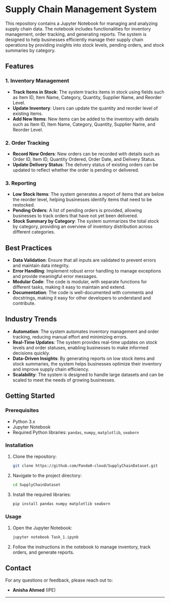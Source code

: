 # Supply Chain Management System

This repository contains a Jupyter Notebook for managing and analyzing supply chain data. The notebook includes functionalities for inventory management, order tracking, and generating reports. The system is designed to help businesses efficiently manage their supply chain operations by providing insights into stock levels, pending orders, and stock summaries by category.

## Features

### 1. **Inventory Management**
   - **Track Items in Stock**: The system tracks items in stock using fields such as Item ID, Item Name, Category, Quantity, Supplier Name, and Reorder Level.
   - **Update Inventory**: Users can update the quantity and reorder level of existing items.
   - **Add New Items**: New items can be added to the inventory with details such as Item ID, Item Name, Category, Quantity, Supplier Name, and Reorder Level.

### 2. **Order Tracking**
   - **Record New Orders**: New orders can be recorded with details such as Order ID, Item ID, Quantity Ordered, Order Date, and Delivery Status.
   - **Update Delivery Status**: The delivery status of existing orders can be updated to reflect whether the order is pending or delivered.

### 3. **Reporting**
   - **Low Stock Items**: The system generates a report of items that are below the reorder level, helping businesses identify items that need to be restocked.
   - **Pending Orders**: A list of pending orders is provided, allowing businesses to track orders that have not yet been delivered.
   - **Stock Summary by Category**: The system summarizes the total stock by category, providing an overview of inventory distribution across different categories.

## Best Practices

- **Data Validation**: Ensure that all inputs are validated to prevent errors and maintain data integrity.
- **Error Handling**: Implement robust error handling to manage exceptions and provide meaningful error messages.
- **Modular Code**: The code is modular, with separate functions for different tasks, making it easy to maintain and extend.
- **Documentation**: The code is well-documented with comments and docstrings, making it easy for other developers to understand and contribute.

## Industry Trends

- **Automation**: The system automates inventory management and order tracking, reducing manual effort and minimizing errors.
- **Real-Time Updates**: The system provides real-time updates on stock levels and order statuses, enabling businesses to make informed decisions quickly.
- **Data-Driven Insights**: By generating reports on low stock items and stock summaries, the system helps businesses optimize their inventory and improve supply chain efficiency.
- **Scalability**: The system is designed to handle large datasets and can be scaled to meet the needs of growing businesses.

## Getting Started

### Prerequisites

- Python 3.x
- Jupyter Notebook
- Required Python libraries: `pandas`, `numpy`, `matplotlib`, `seaborn`

### Installation

1. Clone the repository:
   ```bash
   git clone https://github.com/Panda0-cloud/SupplyChainDataset.git
   ```

2. Navigate to the project directory:
   ```bash
   cd SupplyChainDataset
   ```

3. Install the required libraries:
   ```bash
   pip install pandas numpy matplotlib seaborn
   ```

### Usage

1. Open the Jupyter Notebook:
   ```bash
   jupyter notebook Task_1.ipynb
   ```

2. Follow the instructions in the notebook to manage inventory, track orders, and generate reports.


## Contact

For any questions or feedback, please reach out to:

- **Anisha Ahmed** (IPE)

---

